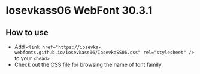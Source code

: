 # Iosevkass06 WebFont 30.3.1

## How to use

- Add `<link href="https://iosevka-webfonts.github.io/iosevkass06/IosevkaSS06.css" rel="stylesheet" />` to your `<head>`.
- Check out the [CSS file](./IosevkaSS06.css) for browsing the name of font family.
